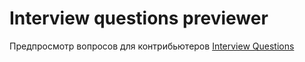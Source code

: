 # Interview questions previewer

Предпросмотр вопросов для контрибьютеров [Interview Questions](https://github.com/it-incubator/interview-questions-db)

